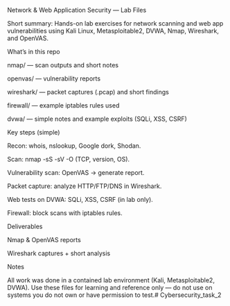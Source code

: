 Network & Web Application Security — Lab Files

Short summary: Hands-on lab exercises for network scanning and web app vulnerabilities using Kali Linux, Metasploitable2, DVWA, Nmap, Wireshark, and OpenVAS.

What’s in this repo

nmap/ — scan outputs and short notes

openvas/ — vulnerability reports

wireshark/ — packet captures (.pcap) and short findings

firewall/ — example iptables rules used

dvwa/ — simple notes and example exploits (SQLi, XSS, CSRF)

Key steps (simple)

Recon: whois, nslookup, Google dork, Shodan.

Scan: nmap -sS -sV -O (TCP, version, OS).

Vulnerability scan: OpenVAS -> generate report.

Packet capture: analyze HTTP/FTP/DNS in Wireshark.

Web tests on DVWA: SQLi, XSS, CSRF (in lab only).

Firewall: block scans with iptables rules.

Deliverables

Nmap & OpenVAS reports

Wireshark captures + short analysis

Notes

All work was done in a contained lab environment (Kali, Metasploitable2, DVWA). Use these files for learning and reference only — do not use on systems you do not own or have permission to test.# Cybersecurity_task_2